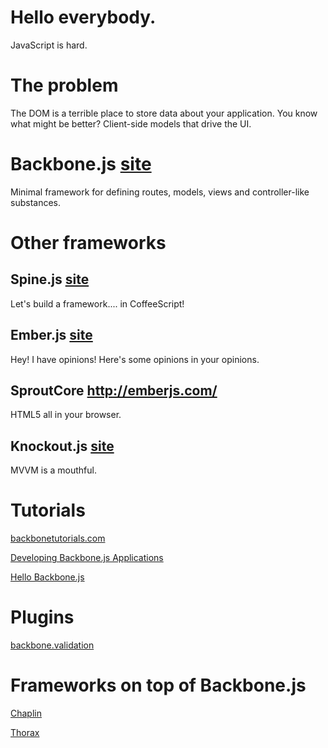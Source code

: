 Hello everybody.
=
JavaScript is hard.

The problem
=
The DOM is a terrible place to store data about your application. You know what might be better? Client-side models that drive the UI.

Backbone.js [site](http://backbonejs.com/)
=
Minimal framework for defining routes, models, views and controller-like substances.

Other frameworks
=

Spine.js [site](http://spinejs.com/)
-
Let's build a framework.... in CoffeeScript!

Ember.js [site](http://emberjs.com/)
-
Hey! I have opinions! Here's some opinions in your opinions.

SproutCore http://emberjs.com/
-
HTML5 all in your browser.

Knockout.js [site](http://knockoutjs.com/)
-
MVVM is a mouthful.

Tutorials
=
[backbonetutorials.com](http://backbonetutorials.com/)

[Developing Backbone.js Applications](http://addyosmani.github.com/backbone-fundamentals/)

[Hello Backbone.js](http://arturadib.com/hello-backbonejs/)

Plugins
=
[backbone.validation](https://github.com/thedersen/backbone.validation)

Frameworks on top of Backbone.js
=
[Chaplin](https://github.com/moviepilot/chaplin)

[Thorax](https://github.com/walmartlabs/thorax)
